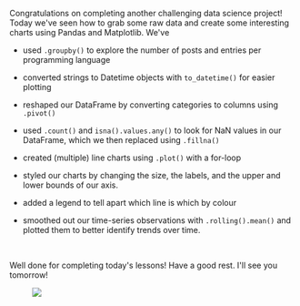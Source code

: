 <div data-purpose="safely-set-inner-html:rich-text-viewer:html" class="article-asset--content--1dAQ9 rt-scaffolding"><p>Congratulations on completing another challenging data science project! Today we've seen how to grab some raw data and create some interesting charts using Pandas and Matplotlib. We've</p><ul><li><p>used <code>.groupby()</code> to explore the number of posts and entries per programming language</p></li><li><p>converted strings to Datetime objects with <code>to_datetime()</code> for easier plotting</p></li><li><p>reshaped our DataFrame by converting categories to columns using <code>.pivot()</code></p></li><li><p>used <code>.count()</code> and <code>isna().values.any()</code> to look for NaN&nbsp;values in our DataFrame, which we then replaced using <code>.fillna()</code></p></li><li><p>created (multiple) line charts using <code>.plot()</code> with a for-loop</p></li><li><p>styled our charts by changing the size, the labels, and the upper and lower bounds of our axis. </p></li><li><p>added a legend to tell apart which line is which by colour</p></li><li><p>smoothed out our time-series observations with <code>.rolling().mean()</code> and plotted them to better identify trends over time.</p></li></ul><p><br></p><p>Well done for completing today's lessons! Have a good rest. I'll see you tomorrow!&nbsp;</p><figure><img align="middle" src="https://img-c.udemycdn.com/redactor/raw/2020-10-10_09-46-41-09be133d8fa576738faffbacf0971882.jpg"></figure></div>